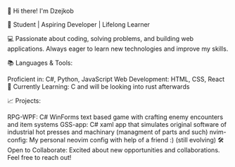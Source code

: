 👋 Hi there! I'm Dzejkob

🔧 Student | Aspiring Developer | Lifelong Learner

💻 Passionate about coding, solving problems, and building web applications. Always eager to learn new technologies and improve my skills.

📚 Languages & Tools:

Proficient in: C#, Python, JavaScript
Web Development: HTML, CSS, React
🌱 Currently Learning: C and will be looking into rust afterwards

📈 Projects:

RPG-WPF: C# WinForms text based game with crafting enemy encounters and item systems
GSS-app: C# xaml app that simulates original software of industrial hot presses and machinary (managment of parts and such)
nvim-config: My personal neovim config with help of a friend :) (still evolving)
🛠️ Open to Collaborate: Excited about new opportunities and collaborations. Feel free to reach out!
